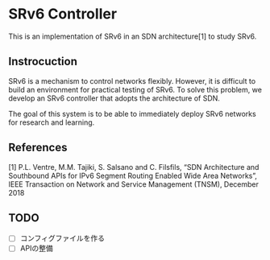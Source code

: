 # SRv6 Controller

This is an implementation of SRv6 in an SDN architecture[1] to study SRv6.

## Instrocuction
SRv6 is a mechanism to control networks flexibly.
However, it is difficult to build an environment for practical testing of SRv6.
To solve this problem, we develop an SRv6 controller that adopts the architecture of SDN.

The goal of this system is to be able to immediately deploy SRv6 networks for research and learning.

## References
[1] P.L. Ventre, M.M. Tajiki, S. Salsano and C. Filsfils, “SDN Architecture and Southbound APIs for IPv6 Segment Routing Enabled Wide Area Networks”, IEEE Transaction on Network and Service Management (TNSM), December 2018

## TODO
 * [ ] コンフィグファイルを作る
 * [ ] APIの整備

